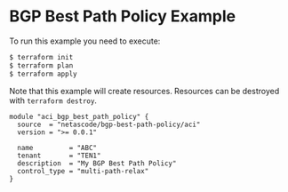 <!-- BEGIN_TF_DOCS -->
# BGP Best Path Policy Example

To run this example you need to execute:

```bash
$ terraform init
$ terraform plan
$ terraform apply
```

Note that this example will create resources. Resources can be destroyed with `terraform destroy`.

```hcl
module "aci_bgp_best_path_policy" {
  source  = "netascode/bgp-best-path-policy/aci"
  version = ">= 0.0.1"

  name         = "ABC"
  tenant       = "TEN1"
  description  = "My BGP Best Path Policy"
  control_type = "multi-path-relax"
}
```
<!-- END_TF_DOCS -->